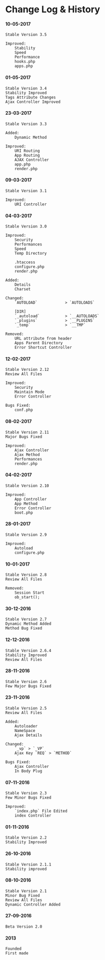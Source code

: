 # Change Log & History

#### 10-05-2017
    Stable Version 3.5

    Improved:
        Stability
        Speed
        Performance
        hooks.php
        apps.php

#### 01-05-2017
    Stable Version 3.4
    Stability Improved
    Tags Attribute Changes
    Ajax Controller Improved

#### 23-03-2017
    Stable Version 3.3

    Added:
        Dynamic Method

    Improved:
        URI Routing
        App Routing
        AJAX Controller
        app.php
        render.php

#### 09-03-2017
    Stable Version 3.1

    Improved:
        URI Controller

#### 04-03-2017
    Stable Version 3.0

    Improved:
        Security
        Performances
        Speed
        Temp Directory

        .htaccess
        configure.php
        render.php

    Added:
        Details
        Charset

    Changed:
        `AUTOLOAD`            > `AUTOLOADS`

        [DIR]
        `_autoload`           > `__AUTOLOADS`
        `_plugins`            > `__PLUGINS`
        `_temp`               > `__TMP`

    Removed:
        URL attribute from header
        Apps Parent Directory
        Error Shortcut Controller

#### 12-02-2017
    Stable Version 2.12
    Review All Files

    Improved:
        Security
        Maintain Mode
        Error Controller

    Bugs Fixed:
        conf.php

#### 08-02-2017
    Stable Version 2.11
    Major Bugs Fixed

    Improved:
        Ajax Controller
        Ajax Method
        Performances
        render.php

#### 04-02-2017
    Stable Version 2.10

    Improved:
        App Controller
        App Method
        Error Controller
        boot.php

#### 28-01-2017
    Stable Version 2.9

    Improved:
        Autoload
        configure.php

#### 10-01-2017
    Stable Version 2.8
    Review All Files

    Removed:
        Session Start
        ob_start();

#### 30-12-2016
    Stable Version 2.7
    Dynamic Method Added
    Method Bug Fixed

#### 12-12-2016
    Stable Version 2.6.4
    Stability Improved
    Review All Files

#### 28-11-2016
    Stable Version 2.6
    Few Major Bugs Fixed

#### 23-11-2016
    Stable Version 2.5
    Review All Files

    Added:
        Autoloader
        NameSpace
        Ajax Details

    Changed:
        `_vp` > `_VP`
        Ajax Key `REQ` > `METHOD`

    Bugs Fixed:
        Ajax Controller
        In Body Plug

#### 07-11-2016
    Stable Version 2.3
    Few Minor Bugs Fixed

    Improved:
        `index.php` File Edited
        index Controller

#### 01-11-2016
    Stable Version 2.2
    Stability Improved

#### 26-10-2016
	Stable Version 2.1.1
	Stability improved

#### 08-10-2016
	Stable Version 2.1
	Minor Bug Fixed
	Review All Files
	Dynamic Controller Added

#### 27-09-2016
	Beta Version 2.0

#### 2013
	Founded
	First made